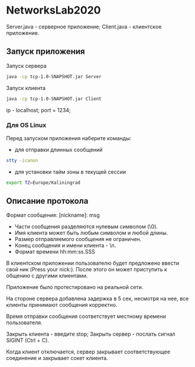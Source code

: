 # NetworksLab2020
Server.java - серверное приложение; Client.java - клиентское приложение.

## Запуск приложения

Запуск сервера

```bash
java -cp tcp-1.0-SNAPSHOT.jar Server
```

Запуск клиента

```bash
java -cp tcp-1.0-SNAPSHOT.jar Client
```
ip - localhost;
port = 1234;

### Для  OS Linux
Перед запуском приложения наберите команды:
* для отправки длинных сообщений

```bash
stty -icanon
```
* для установки тайм зоны в текущей сессии

```bash 
export TZ=Europe/Kaliningrad
```
## Описание протокола
Формат сообщения:  [nickname]: msg

* Части сообщения разделяются нулевым символом (\0).
* Имя клиента может быть любым символом и любой длины.
* Размер отправляемого сообщения не ограничен.
* Конец сообщения и имени клиента - \n.
* Формат времени hh:mm:ss.SSS

В клиентском приложении пользователю будет предложено ввести свой ник (Press your nick:). После этого он может приступить к общению с другими клиентами.

Приложение было протестировано на реальной сети.

На стороне сервера добавлена задержка в 5 сек, несмотря на нее, все клиенты принимают сообщения корректно.

Время отправки сообщения соответствует местному времени пользователя.

Закрыть клиента - введите stop; Закрыть сервер - послать сигнал SIGINT (Ctrl + C).

Когда клиент отключается, сервер закрывает соответствующее соединение и закрывает сокет клиента.
